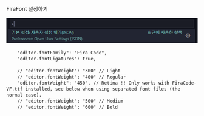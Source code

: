 FiraFont 설정하기

![](assets/20221019_234242_image.png)

```
    "editor.fontFamily": "Fira Code",
    "editor.fontLigatures": true,

    // "editor.fontWeight": "300" // Light
    // "editor.fontWeight": "400" // Regular
    "editor.fontWeight": "450", // Retina !! Only works with FiraCode-VF.ttf installed, see below when using separated font files (the normal case).
    // "editor.fontWeight": "500" // Medium
    // "editor.fontWeight": "600" // Bold
```

```

```
